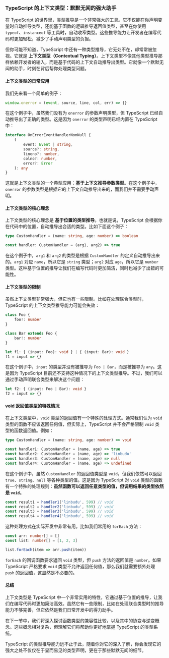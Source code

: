 ### TypeScript 的上下文类型：默默无闻的强大助手

在 TypeScript 的世界里，类型推导是一个非常强大的工具。它不仅能在你声明变量时自动推导类型，还能基于函数的逻辑推导返回值类型，甚至在你使用 `typeof`、`instanceof` 等工具时，自动收窄类型。这些推导能力让开发者在编写代码时更加轻松，减少了手动声明类型的负担。

但你可能不知道，TypeScript 中还有一种类型推导，它无处不在，却常常被忽视。它就是 **上下文类型（Contextual Typing）**。上下文类型不像其他类型推导那样依赖开发者的输入，而是基于代码的上下文自动推导出类型。它就像一个默默无闻的助手，时刻在背后帮你处理类型问题。

#### 上下文类型的日常应用

我们先来看一个简单的例子：

```typescript
window.onerror = (event, source, line, col, err) => {}
```

在这个例子中，虽然我们没有为 `onerror` 的参数声明类型，但 TypeScript 已经自动推导出了正确的类型。这是因为 `onerror` 的类型声明已经内置在 TypeScript 中：

```typescript
interface OnErrorEventHandlerNonNull {
	(
		event: Event | string,
		source?: string,
		lineno?: number,
		colno?: number,
		error?: Error
	): any
}
```

这就是上下文类型的一个典型应用：**基于上下文推导参数类型**。在这个例子中，`onerror` 的参数类型是根据它的上下文自动推导出来的，而我们并不需要手动声明。

#### 上下文类型的核心理念

上下文类型的核心理念是 **基于位置的类型推导**。也就是说，TypeScript 会根据你在代码中的位置，自动推导出合适的类型。比如下面这个例子：

```typescript
type CustomHandler = (name: string, age: number) => boolean

const handler: CustomHandler = (arg1, arg2) => true
```

在这个例子中，`arg1` 和 `arg2` 的类型是根据 `CustomHandler` 的定义自动推导出来的。`arg1` 对应 `name`，所以它是 `string` 类型；`arg2` 对应 `age`，所以它是 `number` 类型。这种基于位置的推导让我们在编写代码时更加简洁，同时也减少了出错的可能性。

#### 上下文类型的限制

虽然上下文类型非常强大，但它也有一些限制。比如在处理联合类型时，TypeScript 的上下文类型推导能力可能会失效：

```typescript
class Foo {
	foo!: number
}

class Bar extends Foo {
	bar!: number
}

let f1: { (input: Foo): void } | { (input: Bar): void }
f1 = input => {}
```

在这个例子中，`input` 的类型并没有被推导为 `Foo | Bar`，而是被推导为 `any`。这是因为 TypeScript 目前还不支持这种情况下的上下文类型推导。不过，我们可以通过手动声明联合类型来解决这个问题：

```typescript
let f2: { (input: Foo | Bar): void }
f2 = input => {}
```

#### void 返回值类型的特殊情况

在上下文类型中，`void` 类型的返回值有一个特殊的处理方式。通常我们认为 `void` 类型的函数不应该返回任何值，但实际上，TypeScript 并不会严格限制 `void` 类型的函数返回值。例如：

```typescript
type CustomHandler = (name: string, age: number) => void

const handler1: CustomHandler = (name, age) => true
const handler2: CustomHandler = (name, age) => 'linbudu'
const handler3: CustomHandler = (name, age) => null
const handler4: CustomHandler = (name, age) => undefined
```

在这个例子中，虽然 `CustomHandler` 的返回值类型是 `void`，但我们依然可以返回 `true`、`string`、`null` 等各种类型的值。这是因为 TypeScript 对 `void` 类型的函数有一个特殊的处理规则：**虽然函数可以返回任意类型的值，但调用结果的类型依然是 `void`**。

```typescript
const result1 = handler1('linbudu', 599) // void
const result2 = handler2('linbudu', 599) // void
const result3 = handler3('linbudu', 599) // void
const result4 = handler4('linbudu', 599) // void
```

这种处理方式在实际开发中非常有用。比如我们常用的 `forEach` 方法：

```typescript
const arr: number[] = []
const list: number[] = [1, 2, 3]

list.forEach(item => arr.push(item))
```

`forEach` 的回调函数要求返回 `void` 类型，但 `push` 方法的返回值是 `number`。如果 TypeScript 严格要求 `void` 类型不允许返回任何值，那么我们就需要额外处理 `push` 的返回值，这显然是不必要的。

#### 总结

上下文类型是 TypeScript 中一个非常实用的特性，它通过基于位置的推导，让我们在编写代码时更加简洁高效。虽然它有一些限制，比如在处理联合类型时的推导能力不够完善，但它依然是我们日常开发中的得力助手。

在下一节中，我们将深入探讨函数类型的兼容性比较，以及其中的协变与逆变概念。这些概念相对复杂，但理解它们将帮助你更好地掌握 TypeScript 的类型系统。

TypeScript 的类型推导能力远不止于此，随着你对它的深入了解，你会发现它的强大之处不仅仅在于显而易见的类型声明，更在于那些默默无闻的细节。
